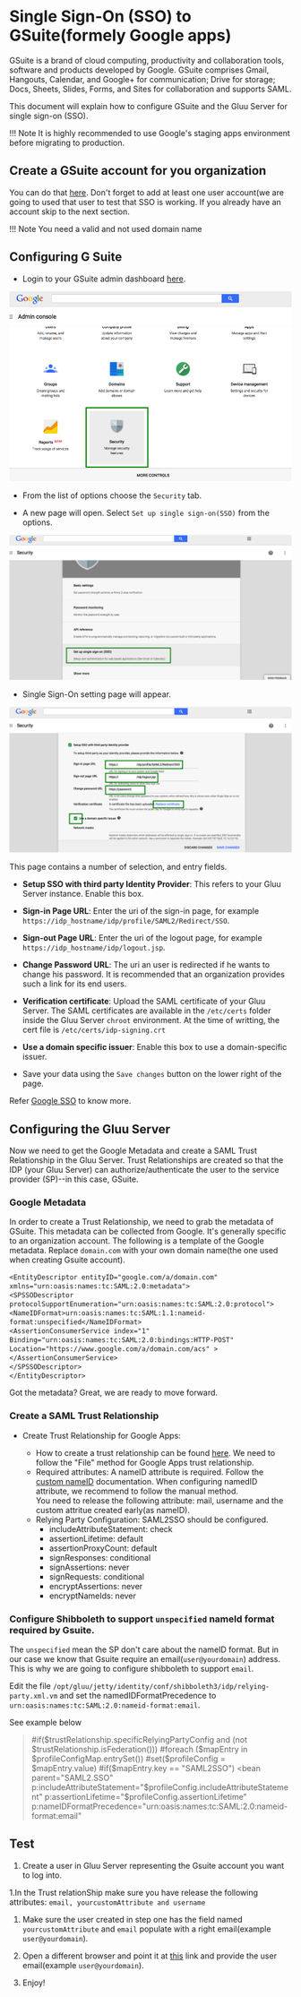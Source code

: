 # Single Sign-On (SSO) to GSuite(formely Google apps)
GSuite is a brand of cloud computing, productivity and collaboration tools, software and products developed by Google.
GSuite comprises Gmail, Hangouts, Calendar, and Google+ for communication; Drive for storage; Docs, Sheets, Slides, Forms, and Sites for collaboration and supports SAML.

This document will explain how to configure GSuite and the Gluu Server for single sign-on (SSO).

!!! Note
    It is highly recommended to use Google's staging apps environment before migrating to production.
    
## Create a GSuite account for you organization

   You can do that [here](https://gsuite.google.com/signup/basic/welcome). Don't forget to add at least one user account(we are going to used that user to test that SSO is working.
   If you already have an account skip to the next section.
   
!!! Note
    You need a valid and not used domain name
   
## Configuring G Suite


- Login to your GSuite admin dashboard [here](admin.google.com).

![Image](../../img/integration/admin_console.png)

- From the list of options choose the `Security` tab.

- A new page will open. Select `Set up single sign-on(SSO)` from the
options.

![Image](../../img/integration/security_setting.png)

- Single Sign-On setting page will appear. 

![Image](../../img/integration/final_setup.png)

  This page contains a number of selection, and entry fields.

   * __Setup SSO with third party Identity Provider__: This
     refers to your Gluu Server instance. Enable this box.

   * __Sign-in Page URL__: Enter the uri of the sign-in page, for
     example `https://idp_hostname/idp/profile/SAML2/Redirect/SSO`.

   * __Sign-out Page URL__: Enter the uri of the logout page, for
     example `https://idp_hostname/idp/logout.jsp`.

   * __Change Password URL__: The uri an user is redirected if he wants
     to change his password. It is recommended that an organization 
     provides such a link for its end users.

   * __Verification certificate__: Upload the SAML certificate of your
     Gluu Server. The SAML certificates are available in the `/etc/certs` folder inside the Gluu Server `chroot` environment.
     At the time of writting, the cert file is `/etc/certs/idp-signing.crt`

   * __Use a domain specific issuer__: Enable this box to use a
     domain-specific issuer.

   * Save your data using the `Save changes` button on the lower right
     of the page.

Refer [Google SSO](https://support.google.com/a/answer/60224?hl=en) to know more.

## Configuring the Gluu Server

Now we need to get the Google Metadata and create a SAML Trust Relationship in the Gluu Server. Trust Relationships are created so that the IDP (your Gluu Server) can authorize/authenticate the user to the service provider (SP)--in this case, GSuite. 

### Google Metadata
In order to create a Trust Relationship, we need to grab the metadata of
GSuite. This metadata can be collected from Google. It's generally
specific to an organization account. The following is a template of the Google metadata.
Replace `domain.com` with your own domain name(the one used when creating Gsuite account).

```
<EntityDescriptor entityID="google.com/a/domain.com" xmlns="urn:oasis:names:tc:SAML:2.0:metadata">
<SPSSODescriptor protocolSupportEnumeration="urn:oasis:names:tc:SAML:2.0:protocol">
<NameIDFormat>urn:oasis:names:tc:SAML:1.1:nameid-format:unspecified</NameIDFormat>
<AssertionConsumerService index="1" Binding="urn:oasis:names:tc:SAML:2.0:bindings:HTTP-POST"
Location="https://www.google.com/a/domain.com/acs" ></AssertionConsumerService>
</SPSSODescriptor>
</EntityDescriptor>
```

Got the metadata? Great, we are ready to move forward. 

### Create a SAML Trust Relationship
- Create Trust Relationship for Google Apps: 

   - How to create a trust relationship can be found [here](../../admin-guide/saml.md#trust-relationship-requirements). We need to follow the "File" method for Google Apps trust relationship.
    - Required attributes: 
    A nameID attribute is required. Follow the [custom nameID](../../admin-guide/saml.md#custom-nameid) documentation. When configuring namedID attribute, we recommend to follow the manual method.  
    You need to release the following attribute: mail, username and the custom attritue created early(as nameID).
    - Relying Party Configuration: SAML2SSO should be configured. 
        * includeAttributeStatement: check
        * assertionLifetime: default 
        * assertionProxyCount: default
        * signResponses: conditional
        * signAssertions: never
        * signRequests: conditional
        * encryptAssertions: never
        * encryptNameIds: never 
        
### Configure Shibboleth to support `unspecified` nameId format required by Gsuite.
    
 The `unspecified` mean the SP don't care about the nameID format. But in our case we know that Gsuite require an email(`user@yourdomain`) address. This is why we are going to configure shibboleth to support `email`.
  
 Edit the file `/opt/gluu/jetty/identity/conf/shibboleth3/idp/relying-party.xml.vm` and set the namedIDFormatPrecedence to `urn:oasis:names:tc:SAML:2.0:nameid-format:email`.
   
 See example below 
   
  > #if($trustRelationship.specificRelyingPartyConfig and (not $trustRelationship.isFederation()))
                #foreach ($mapEntry in $profileConfigMap.entrySet())
                    #set($profileConfig = $mapEntry.value)
                    #if($mapEntry.key == "SAML2SSO")
                    <bean parent="SAML2.SSO"
                          p:includeAttributeStatement="$profileConfig.includeAttributeStatement"
                          p:assertionLifetime="$profileConfig.assertionLifetime"
                          p:nameIDFormatPrecedence="urn:oasis:names:tc:SAML:2.0:nameid-format:email" 
        
     
## Test 
  
1. Create a user in Gluu Server representing the Gsuite account you want to log into.
   
1.In the Trust relationShip make sure you have release the following attributes: `email, yourcustomAttribute and username`
   
1. Make sure the user created in step one has the field named `yourcustomAttribute` and `email` populate with a right email(example `user@yourdomain`).
   
1. Open a different browser and point it at [this](https://accounts.google.com/signin/v2/identifier?continue=https%3A%2F%2Fmyaccount.google.com%2Fintro%3Futm_source%3DOGB%26utm_medium%3Dapp&followup=https%3A%2F%2Fmyaccount.google.com%2Fintro%3Futm_source%3DOGB%26utm_medium%3Dapp&osid=1&service=accountsettings&flowName=GlifWebSignIn&flowEntry=ServiceLogin) link and provide the user email(example `user@yourdomain`).
   
1. Enjoy!
    



